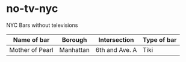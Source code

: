 # no-tv-nyc
NYC Bars without televisions

| Name of bar | Borough | Intersection | Type of bar |
|--------------|--------|---|----------|
|Mother of Pearl|Manhattan|6th and Ave. A|Tiki|
